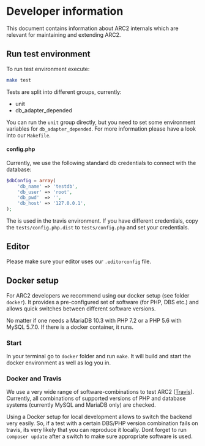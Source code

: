 # Developer information

This document contains information about ARC2 internals which are relevant for maintaining and extending ARC2.

## Run test environment

To run test environment execute:

```bash
make test
```

Tests are split into different groups, currently:
* unit
* db_adapter_depended

You can run the `unit` group directly, but you need to set some environment variables for `db_adapter_depended`.
For more information please have a look into our `Makefile`.

#### config.php

Currently, we use the following standard db credentials to connect with the database:

```php
$dbConfig = array(
    'db_name' => 'testdb',
    'db_user' => 'root',
    'db_pwd'  => '',
    'db_host' => '127.0.0.1',
);
```

The is used in the travis environment. If you have different credentials, copy the `tests/config.php.dist` to `tests/config.php` and set your credentials.

## Editor

Please make sure your editor uses our `.editorconfig` file.

## Docker setup

For ARC2 developers we recommend using our docker setup (see folder `docker`). It provides a pre-configured set of software (for PHP, DBS etc.) and allows quick switches between different software versions.

No matter if one needs a MariaDB 10.3 with PHP 7.2 or a PHP 5.6 with MySQL 5.7.0. If there is a docker container, it runs.

### Start

In your terminal go to `docker` folder and run `make`. It will build and start the docker environment as well as log you in.

### Docker and Travis

We use a very wide range of software-combinations to test ARC2 ([Travis](https://travis-ci.org/semsol/arc2)). Currently, all combinations of supported versions of PHP and database systems (currently MySQL and MariaDB only) are checked.

Using a Docker setup for local development allows to switch the backend very easily. So, if a test with a certain DBS/PHP version combination fails on travis, its very likely that you can reproduce it locally. Dont forget to run `composer update` after a switch to make sure appropriate software is used.
